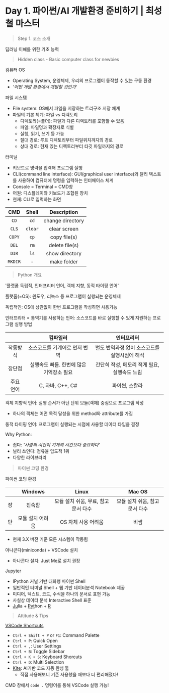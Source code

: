 # Day 1. 파이썬/AI 개발환경 준비하기 | 최성철 마스터

>  Step 1. 코스 소개

딥러닝 이해를 위한 기초 능력

>  Hidden class - Basic computer class for newbies

컴퓨터 OS

- Operating System, 운영체제, 우리의 프로그램이 동작할 수 있는 구동 환경
- *'어떤 개발 환경에서 개발할 것인가'*

파일 시스템

- File system: OS에서 파일을 저장하는 트리구조 저장 체계
- 파일의 기본 체계: 파일 vs 디렉토리
  - 디렉토리(=폴더): 파일과 다른 디렉토리를 포함할 수 있음
  - 파일: 파일명과 확장자로 식별
  - 실행, 읽기, 쓰기 등 가능
  - 절대 경로: 루트 디렉토리부터 파일위치까지의 경로
  - 상대 경로: 현재 있는 디렉토리부터 타깃 파일까지의 경로

터미널

- 키보드로 명력을 입력해 프로그램 실행
- CLI(command line interface): GUI(graphical user interface)와 달리 텍스트를 사용하여 컴퓨터에 명령을 입력하는 인터페이스 체계
- Console = Terminal = CMD창
- 어원: 디스플레이와 키보드가 조합된 장치
- 현재: CLI로 입력하는 화면

|   CMD   |  Shell  |   Description    |
| :-----: | :-----: | :--------------: |
|  `CD`   |  `cd`   | change directory |
|  `CLS`  | `clear` |   clear screen   |
| `COPY`  |  `cp`   |   copy file(s)   |
|  `DEL`  |  `rm`   |  delete file(s)  |
|  `DIR`  |  `ls`   |  show directory  |
| `MKDIR` |    -    |   make folder    |

> Python 개요

'플랫폼 독립적, 인터프리터 언어, 객체 지향, 동적 타이핑 언어'

플랫폼(=OS): 윈도우, 리눅스 등 프로그램이 실행되는 운영체제

독립적인: OS에 상관없이 한번 프로그램을 작성하면 사용가능

인터프리터 = 통역기를 사용하는 언어: 소스코드를 바로 실행할 수 있게 지원하는 프로그램 실행 방법

|           |                 컴파일러                 |                  인터프리터                   |
| :-------: | :--------------------------------------: | :-------------------------------------------: |
| 작동방식  |      소스코드를 기계어로 먼저 번역       | 별도 번역과정 없이 소스코드를 실행시점에 해석 |
|  장단점   | 실행속도 빠름. 한번에 많은 기억장소 필요 | 간단히 작성, 메모리 적게 필요, 실행속도 느림  |
| 주요 언어 |             C, 자바, C++, C#             |                파이썬, 스칼라                 |

객체 지향적 언어: 실행 순서가 아닌 단위 모듈(객체) 중심으로 프로그램 작성

- 하나의 객체는 어떤 목적 달성을 위한 method와 attribute를 가짐

동적 타이핑 언어: 프로그램이 실행되는 시점에 사용할 데이터 타입을 결정

Why Python: 

- 쉽다: *'사람의 시간이 기계의 시간보다 중요하다'*
- 널리 쓰인다: 점유율 압도적 1위
- 다양한 라이브러리

> 파이썬 코딩 환경

파이썬 코딩 환경

|      |     Windows      |                Linux                |            Mac OS             |
| :--: | :--------------: | :---------------------------------: | :---------------------------: |
|  장  |      친숙함      | 모듈 설치 쉬움, 무료, 참고문서 다수 | 모듈 설치 쉬움, 참고문서 다수 |
|  단  | 모듈 설치 어려움 |         OS 자체 사용 어려움         |             비쌈              |

- 현재 3.X 버전 기준 모든 시스템이 작동됨

아나콘다(miniconda) + VSCode 설치

- 아나콘다 설치: Just Me로 설치 권장

Jupyter

- IPython 커널 기반 대화형 파이썬 Shell
- 일반적인 터미널 Shell + 웹 기반 데이터분석 Notebook 제공
- 미디어, 텍스트, 코드, 수식을 하나의 문서로 표현 가능
- 사실상 데이터 분석 Interactive Shell 표준
- <u>Ju</u>lia + <u>Pyt</u>hon + <u>R</u>

> Attitude & Tips

[VSCode Shortcuts](https://www.youtube.com/watch?v=EVxCdenPbFs)

- `Ctrl + Shift + P` or `F1`: Command Palette
- `Ctrl + P`: Quick Open
- `Ctrl + ,`: User Settings
- `Ctrl + B`: Toggle Sidebar
- `Ctrl + K + S`: Keyboard Shorcuts
- `Ctrl + D`: Multi Selection
- [Kite](https://www.kite.com/get-kite/?utm_medium=referral&utm_source=youtube&utm_campaign=dreamcoder&utm_content=description-only): AI기반 코드 자동 완성 툴
  - 직접 사용해보니 기존 사용했을 때보다 더 편리해졌다!

CMD 창에서 `code .` 명령어를 통해 VSCode 실행 가능!
